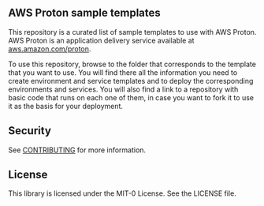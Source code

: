 ## AWS Proton sample templates

This repository is a curated list of sample templates to use with AWS Proton. AWS Proton is an application delivery service available at [aws.amazon.com/proton](https://aws.amazon.com/proton).

To use this repository, browse to the folder that corresponds to the template that you want to use. You will find there all the information you need to create environment and service templates and to deploy the corresponding environments and services. You will also find a link to a repository with basic code that runs on each one of them, in case you want to fork it to use it as the basis for your deployment.

## Security

See [CONTRIBUTING](CONTRIBUTING.md#security-issue-notifications) for more information.

## License

This library is licensed under the MIT-0 License. See the LICENSE file.

